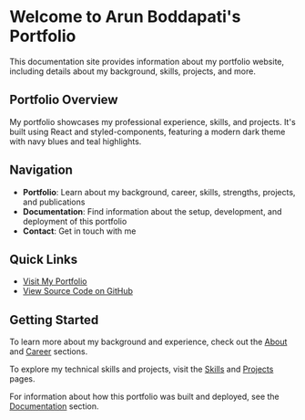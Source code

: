 # Welcome to Arun Boddapati's Portfolio

This documentation site provides information about my portfolio website, including details about my background, skills, projects, and more.

## Portfolio Overview

My portfolio showcases my professional experience, skills, and projects. It's built using React and styled-components, featuring a modern dark theme with navy blues and teal highlights.

## Navigation

- **Portfolio**: Learn about my background, career, skills, strengths, projects, and publications
- **Documentation**: Find information about the setup, development, and deployment of this portfolio
- **Contact**: Get in touch with me

## Quick Links

- [Visit My Portfolio](https://arunbodd.github.io/Portfolio)
- [View Source Code on GitHub](https://github.com/arunbodd/Portfolio)

## Getting Started

To learn more about my background and experience, check out the [About](portfolio/about.md) and [Career](portfolio/career.md) sections.

To explore my technical skills and projects, visit the [Skills](portfolio/skills.md) and [Projects](portfolio/projects.md) pages.

For information about how this portfolio was built and deployed, see the [Documentation](documentation/setup.md) section.
